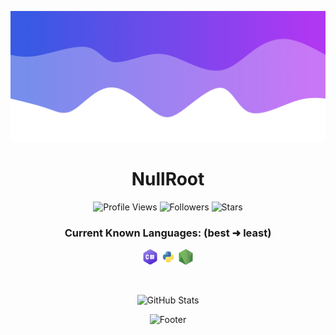 <p align="center">
  <img src="./header.png" alt="Header"/>
</p>
<h1 align="center">NullRoot</h1>
<p align="center">
  <a href="https://github.com/RootnuII"></a>
</p>

<p align="center">
  <img height="25" src="https://api.visitorbadge.io/api/VisitorHit?user=RootnuII&countColorcountColor&countColor=%23006EFF" alt="Profile Views"/>
  <img height="25" src="https://img.shields.io/github/followers/RootnuII?color=4a12ba&style=for-the-badge&logo=github&label=Follow" alt="Followers"/>
  <img height="25" src="https://img.shields.io/github/stars/RootnuII?color=f429ff&style=for-the-badge&logo=github&label=Stars" alt="Stars"/>
</p>

<h3 align="center">Current Known Languages: (best ➜ least)</h5>
<p align="center">
  <code><img height="25" src="https://raw.githubusercontent.com/github/explore/main/topics/csharp/csharp.png"></code>
  <code><img height="25" src="https://raw.githubusercontent.com/github/explore/main/topics/python/python.png"></code>
  <code><img height="25" src="https://raw.githubusercontent.com/github/explore/main/topics/nodejs/nodejs.png"></code>
</p>

<br>

<p align="center">
  <img src="https://github-readme-stats.vercel.app/api/?username=RootnuII&title_color=674fc9&text_color=9f9f9f&show_icons=true&bg_color=00000000&hide_border=true&icon_color=674fc9&hide_title=true&count_private=true" alt="GitHub Stats"/>
</p>

<p align="center">
  <img src="./lollmaoCapture.removed" alt="Footer"/>
</p>
